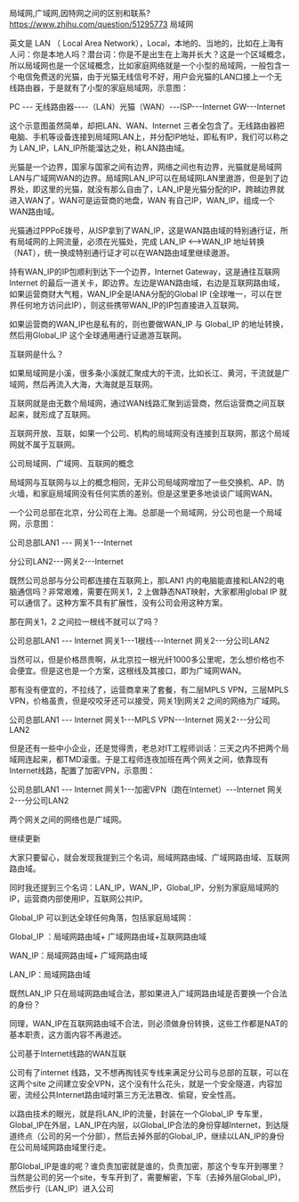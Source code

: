 局域网,广域网,因特网之间的区别和联系?
https://www.zhihu.com/question/51295773
局域网

英文是 LAN （ Local Area Network），Local，本地的、当地的，比如在上海有人问：你是本地人吗？潜台词：你是不是出生在上海并长大？这是一个区域概念，所以局域网也是一个区域概念，比如家庭网络就是一个小型的局域网，一般包含一个电信免费送的光猫，由于光猫无线信号不好，用户会光猫的LAN口接上一个无线路由器，于是就有了小型的家庭局域网，示意图：

PC --- 无线路由器----（LAN）光猫（WAN）---ISP---Internet GW---Internet

这个示意图虽然简单，却把LAN、WAN、Internet 三者全包含了。无线路由器把电脑、手机等设备连接到局域网LAN上，并分配IP地址，即私有IP，我们可以称之为 LAN_IP，LAN_IP所能溜达之处，称LAN路由域。

光猫是一个边界，国家与国家之间有边界，网络之间也有边界，光猫就是局域网LAN与广域网WAN的边界。局域网LAN_IP可以在局域网LAN里遨游，但是到了边界处，即这里的光猫，就没有那么自由了，LAN_IP是光猫分配的IP，跨越边界就进入WAN了，WAN可是运营商的地盘，WAN 有自己IP，WAN_IP，组成一个WAN路由域。

光猫通过PPPoE拨号，从ISP拿到了WAN_IP，这是WAN路由域的特别通行证，所有局域网的上网流量，必须在光猫处，完成 LAN_IP <—>WAN_IP 地址转换（NAT），统一换成特别通行证才可以在WAN路由域里继续遨游。

持有WAN_IP的IP包顺利到达下一个边界，Internet Gateway，这是通往互联网 Internet 的最后一道关卡，即边界。左边是WAN路由域，右边是互联网路由域，如果运营商财大气粗，WAN_IP全是IANA分配的Global IP (全球唯一，可以在世界任何地方访问此IP），则这些携带WAN_IP的IP包直接进入互联网。

如果运营商的WAN_IP也是私有的，则也要做WAN_IP 与 Global_IP 的地址转换，然后用Global_IP 这个全球通用通行证遨游互联网。

互联网是什么？

如果局域网是小溪，很多条小溪就汇聚成大的干流，比如长江、黄河，干流就是广域网，然后再流入大海，大海就是互联网。

互联网就是由无数个局域网，通过WAN线路汇聚到运营商，然后运营商之间互联起来，就形成了互联网。

互联网开放、互联，如果一个公司、机构的局域网没有连接到互联网，那这个局域网就不属于互联网。

公司局域网、广域网、互联网的概念

局域网与互联网与以上的概念相同，无非公司局域网增加了一些交换机、AP、防火墙，和家庭局域网没有任何实质的差别。但是这里更多地谈谈广域网WAN。

一个公司总部在北京，分公司在上海。总部是一个局域网，分公司也是一个局域网，示意图：

公司总部LAN1 --- 网关1---Internet

分公司LAN2---网关2---Internet

既然公司总部与分公司都连接在互联网上，那LAN1 内的电脑能直接和LAN2的电脑通信吗？非常艰难，需要在网关1，2 上做静态NAT映射，大家都用global IP 就可以通信了。这种方案不具有扩展性，没有公司会用这种方案。

那在网关1，2 之间拉一根线不就可以了吗？

公司总部LAN1 --- Internet 网关1---1根线---Internet 网关2---分公司LAN2

当然可以，但是价格昂贵啊，从北京拉一根光纤1000多公里呢，怎么想价格也不会便宜。但是这也是一个方案，这根线及其接口，即为广域网WAN。

那有没有便宜的，不拉线了，运营商拿来了套餐，有二层MPLS VPN，三层MPLS VPN，价格虽贵，但是咬咬牙还可以接受，网关1到网关2 之间的网络为广域网。

公司总部LAN1 --- Internet 网关1---MPLS VPN---Internet 网关2---分公司LAN2

但是还有一些中小企业，还是觉得贵，老总对IT工程师训话：三天之内不把两个局域网连起来，都TMD滚蛋。于是工程师连夜加班在两个网关之间，依靠现有Internet线路，配置了加密VPN，示意图：

公司总部LAN1 --- Internet 网关1---加密VPN（跑在Internet）---Internet 网关2---分公司LAN2

两个网关之间的网络也是广域网。

继续更新

大家只要留心，就会发现我提到三个名词，局域网路由域、广域网路由域、互联网路由域。

同时我还提到三个名词：LAN_IP，WAN_IP，Global_IP，分别为家庭局域网的IP，运营商内部使用IP，互联网公共IP。

Global_IP 可以到达全球任何角落，包括家庭局域网：

Global_IP ：局域网路由域+ 广域网路由域+互联网路由域

WAN_IP：局域网路由域+ 广域网路由域

LAN_IP：局域网路由域

既然LAN_IP 只在局域网路由域合法，那如果进入广域网路由域是否要换一个合法的身份？

同理，WAN_IP在互联网路由域不合法，则必须做身份转换，这些工作都是NAT的基本职责，这方面内容不再遨述。

公司基于Internet线路的WAN互联

公司有了internet 线路，又不想再掏钱买专线来满足分公司与总部的互联，可以在这两个site 之间建立安全VPN，这个没有什么花头，就是一个安全隧道，内容加密，流经公共Internet路由域时第三方无法篡改、偷窥，安全性高。

以路由技术的眼光，就是将LAN_IP的流量，封装在一个Global_IP 专车里，Global_IP在外层，LAN_IP在内层，以Global_IP合法的身份穿越Internet，到达隧道终点（公司的另一个分部），然后去掉外部的Global_IP，继续以LAN_IP的身份在公司局域网路由域里行走。

那Global_IP是谁的呢？谁负责加密就是谁的，负责加密，那这个专车开到哪里？当然是公司的另一个site，专车开到了，需要解密，下车（去掉外层Global_IP)，然后步行（LAN_IP）进入公司